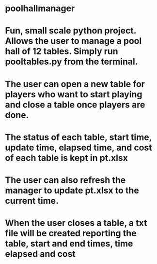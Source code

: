 # poolhallmanager

# Fun, small scale python project. Allows the user to manage a pool hall of 12 tables. Simply run pooltables.py from the terminal.
# The user can open a new table for players who want to start playing and close a table once players are done.
# The status of each table, start time, update time, elapsed time, and cost of each table is kept in pt.xlsx
# The user can also refresh the manager to update pt.xlsx to the current time.
# When the user closes a table, a txt file will be created reporting the table, start and end times, time elapsed and cost
